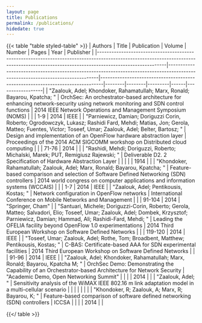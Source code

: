 ```yaml
---
layout: page
title: Publications
permalink: /publications/
hidedate: true
---
```

{{< table "table styled-table" >}}
| Authors                                                                                                                                                                                | Title                                                                                                                         | Publication                                                                   | Volume | Number | Pages   | Year | Publisher        |
|----------------------------------------------------------------------------------------------------------------------------------------------------------------------------------------|-------------------------------------------------------------------------------------------------------------------------------|-------------------------------------------------------------------------------|--------|--------|---------|------|------------------|
| "Zaalouk, Adel; Khondoker, Rahamatullah; Marx, Ronald; Bayarou, Kpatcha; "                                                                                                             | OrchSec: An orchestrator-based architecture for enhancing network-security using network monitoring and SDN control functions | 2014 IEEE Network Operations and Management Symposium (NOMS)                  |        |        | 1-9     | 2014 | IEEE             |
| "Parniewicz, Damian; Doriguzzi Corin, Roberto; Ogrodowczyk, Lukasz; Rashidi Fard, Mehdi; Matias, Jon; Gerola, Matteo; Fuentes, Victor; Toseef, Umar; Zaalouk, Adel; Belter, Bartosz; " | Design and implementation of an OpenFlow hardware abstraction layer                                                           | Proceedings of the 2014 ACM SIGCOMM workshop on Distributed cloud computing   |        |        | 71-76   | 2014 |                  |
| "Rashidi, Mehdi; Doriguzzi, Roberto; Michalski, Marek; PUT, Remigiusz Rajewski; "                                                                                                      | Deliverable D2. 2 Specification of Hardware Abstraction Layer                                                                 |                                                                               |        |        |         | 1914 |                  |
| "Khondoker, Rahamatullah; Zaalouk, Adel; Marx, Ronald; Bayarou, Kpatcha; "                                                                                                             | Feature-based comparison and selection of Software Defined Networking (SDN) controllers                                       | 2014 world congress on computer applications and information systems (WCCAIS) |        |        | 1-7     | 2014 | IEEE             |
| "Zaalouk, Adel; Pentikousis, Kostas; "                                                                                                                                                 | Network configuration in OpenFlow networks                                                                                    | International Conference on Mobile Networks and Management                    |        |        | 91-104  | 2014 | "Springer, Cham" |
| "Santuari, Michele; Doriguzzi-Corin, Roberto; Gerola, Matteo; Salvadori, Elio; Toseef, Umar; Zaalouk, Adel; Dombek, Krzysztof; Parniewicz, Damian; Hammad, Ali; Rashidi-Fard, Mehdi; " | Leading the OFELIA facility beyond OpenFlow 1.0 experimentations                                                              | 2014 Third European Workshop on Software Defined Networks                     |        |        | 119-120 | 2014 | IEEE             |
| "Toseef, Umar; Zaalouk, Adel; Rothe, Tom; Broadbent, Matthew; Pentikousis, Kostas; "                                                                                                   | C-BAS: Certificate-based AAA for SDN experimental facilities                                                                  | 2014 Third European Workshop on Software Defined Networks                     |        |        | 91-96   | 2014 | IEEE             |
| "Zaalouk, Adel; Khondoker, Rahamatullah; Marx, Ronald; Bayarou, Kpatcha M; "                                                                                                           | OrchSec Demo: Demonstrating the Capability of an Orchestrator-based Architecture for Network Security                         | "Academic Demo, Open Networking Summit"                                       |        |        |         | 2014 |                  |
| "Zaalouk, Adel; "                                                                                                                                                                      | Sensitivity analysis of the WiMAX IEEE 802.16 m link adaptation model in a multi-cellular scenario                            |                                                                               |        |        |         |      |                  |
| "Khondoker, R; Zaalouk, A; Marx, R; Bayarou, K; "                                                                                                                                      | Feature-based comparison of software defined networking (SDN) controllers                                                     | ICCSA                                                                         |        |        |         | 2014 |                  |

{{</ table >}}